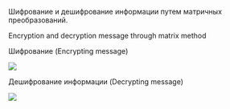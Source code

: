 Шифрование и дешифрование информации путем матричных преобразований.

Encryption and decryption message through matrix method

Шифрование (Encrypting message)

<img src="https://pp.vk.me/c638425/v638425263/1b2e0/ApiyId5ulJQ.jpg">

Дешифрование информации (Decrypting message)

<img src="https://pp.vk.me/c638425/v638425263/1b2e7/p7-MWONMmAc.jpg">

